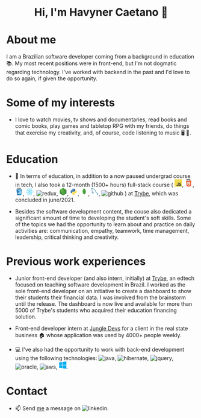 <h1 align="center">Hi, I'm Havyner Caetano 👋</h1>

# About me

I am a Brazilian software developer coming from a background in education 📚. My most recent positions were in front-end, but I'm not dogmatic regarding technology. I've worked with backend in the past and I'd love to do so again, if given the opportunity. 

# Some of my interests

- I love to watch movies, tv shows and documentaries, read books and comic books, play games and tabletop RPG with my friends, do things that exercise my creativity, and, of course, code listening to music 🖥️ 🎵.  

# Education

- :seedling: In terms of education, in addition to a now paused undergrad course in tech, I also took a 12-month (1500+ hours) full-stack course (
    <img src="https://raw.githubusercontent.com/devicons/devicon/master/icons/javascript/javascript-original.svg" alt="javascript" width="20" height="20"/>, 
    <img src="https://raw.githubusercontent.com/devicons/devicon/master/icons/html5/html5-original-wordmark.svg" alt="html5" width="20" height="20"/>, 
    <img src="https://raw.githubusercontent.com/devicons/devicon/master/icons/css3/css3-original-wordmark.svg" alt="css3" width="20" height="20"/>, 
    <img src="https://raw.githubusercontent.com/devicons/devicon/master/icons/react/react-original.svg" alt="react" width="20" height="20"/>, 
    <img src="https://img.icons8.com/color/100/000000/redux.png" alt="redux" width="20" height="20"/>, 
    <img src="https://raw.githubusercontent.com/devicons/devicon/master/icons/nodejs/nodejs-original.svg" alt="node" width="20" height="20"/>, 
    <img src="https://raw.githubusercontent.com/devicons/devicon/master/icons/python/python-original.svg" alt="python" width="20" height="20"/>, 
    <img src="https://raw.githubusercontent.com/devicons/devicon/master/icons/mongodb/mongodb-original.svg" alt="mongodb" width="20" height="20"/>, 
    <img src="https://raw.githubusercontent.com/devicons/devicon/master/icons/mysql/mysql-original.svg" alt="mysql" width="20" height="20"/>,
    <img src="https://cdn.iconscout.com/icon/free/png-256/github-159-721954.png" alt="github" width="20" height="20"/>
  ) at <a href="https://www.betrybe.com">Trybe</a>, which was concluded in june/2021.  

- Besides the software development content, the couse also dedicated a significant amount of time to developing the student's soft skills. Some of the topics we had the opportunity to learn about and practice on daily activities are: communication, empathy, teamwork, time management, leadership, critical thinking and creativity.  

# Previous work experiences

- Junior front-end developer (and also intern, initially) at [Trybe](https://betrybe.com/), an edtech focused on teaching software development in Brazil. I worked as the sole front-end developer on an initiative to create a dashboard to show their students their financial data. I was involved from the brainstorm until the release. The dashboard is now live and available for more than 5000 of Trybe's students who acquired their education financing solution.
- Front-end developer intern at [Jungle Devs](https://jungledevs.com/) for a client in the real state business 🏠 whose application was used by 4000+ people weekly.

- :computer: I've also had the opportunity to work with back-end development using the following technologies: 
    <img src="https://img.icons8.com/color/48/000000/java-coffee-cup-logo.png" alt="java" width="20" height="20"/>,
    <img src="https://javaetmoi.com/wp-content/uploads/2014/04/logo-hibernate.png" alt="hibernate" width="20" height="20"/>,
    <img src="https://bs-uploads.toptal.io/blackfish-uploads/components/skill_page/content/logo_file/logo/195509/regular_82x82_jquery-61c323b5e33214d6c3d442ed276eab68.png" alt="jquery" width="20" height="20"/>, 
    <img src="https://img.icons8.com/color/48/000000/oracle-logo.png" alt="oracle" width="20" height="20"/>, 
    <img src="https://upload.wikimedia.org/wikipedia/commons/9/93/Amazon_Web_Services_Logo.svg" alt="aws" width="20" height="20"/>,
    <img src="https://raw.githubusercontent.com/devicons/devicon/master/icons/windows8/windows8-original.svg" alt="windows" width="20" height="20"/>.  

# Contact

- :mailbox: Send <a href="https://www.linkedin.com/in/havyner-caetano">me</a> a message on <img src="https://img.icons8.com/color/48/000000/linkedin.png" alt="linkedin" width="20" height="20"/>.



